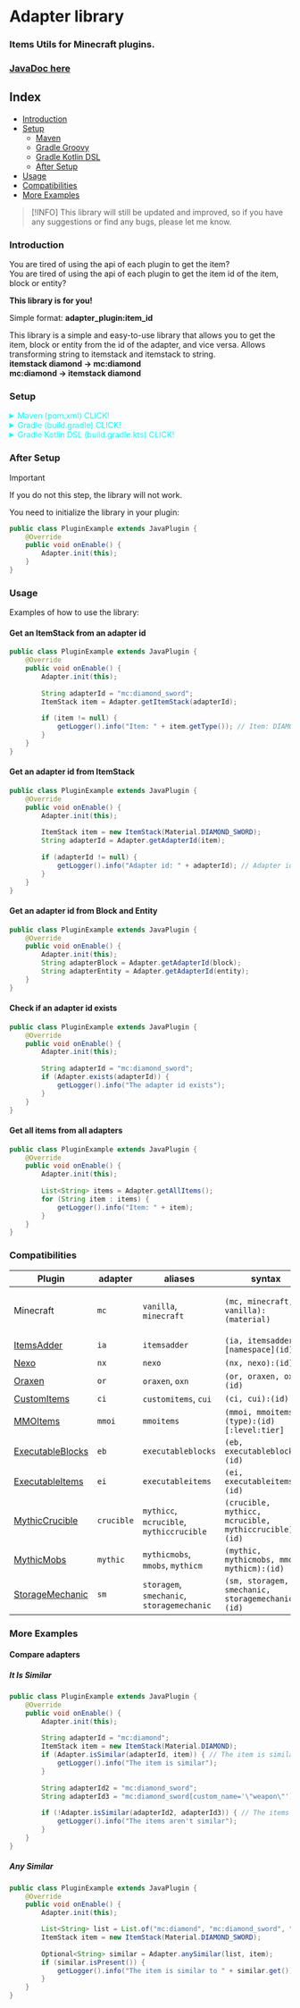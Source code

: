 # Adapter library

### **Items Utils for Minecraft plugins.**

### [JavaDoc here](https://jitpack.io/com/github/Wuason6x9/Adapter/1.0/javadoc "Go to javadoc")

## Index

- [Introduction](#introduction)
- [Setup](#setup)
  - [Maven](#maven-pom)
  - [Gradle Groovy](#gradle)
  - [Gradle Kotlin DSL](#gradle-kotlin-dsl)
  - [After Setup](#after-setup)
- [Usage](#usage)
- [Compatibilities](#compatibilities)
- [More Examples](#more-examples)

> [!INFO]
> This library will still be updated and improved, so if you have any suggestions or find any bugs, please let me know.

### Introduction

You are tired of using the api of each plugin to get the item? <br>
You are tired of using the api of each plugin to get the item id of the item, block or entity?

**This library is for you! <br>**

Simple format: **adapter_plugin:item_id** <br>

This library is a simple and easy-to-use library that allows you to get the item, block or entity from the id of the adapter, and vice versa.
Allows transforming string to itemstack and itemstack to string.<br>
**itemstack diamond -> mc:diamond <br> 
mc:diamond -> itemstack diamond**

### Setup

<details id="maven-pom">
<summary style="color: aqua">Maven (pom.xml) CLICK!</summary>

## Add the repository to your pom.xml file:

```xml
<build>
    <plugins>
        <plugin>
            <groupId>org.apache.maven.plugins</groupId>
            <artifactId>maven-shade-plugin</artifactId>
            <version>3.6.0</version>
            <executions>
                <execution>
                    <id>shade</id>
                    <phase>package</phase>
                    <goals>
                        <goal>shade</goal>
                    </goals>
                </execution>
            </executions>
            <configuration>
                <minimizeJar>true</minimizeJar>
                <relocations>
                    <relocation>
                        <pattern>dev.wuason.adapter</pattern>
                        <!-- TODO: Change this to my own package name -->
                        <shadedPattern>my.project.libs.adapter</shadedPattern>
                    </relocation>
                </relocations>
            </configuration>
        </plugin>
    </plugins>
</build>

<repositories>
    <repository>
        <id>jitpack.io</id>
        <url>https://jitpack.io</url>
    </repository>
</repositories>

<dependency>
    <groupId>com.github.Wuason6x9</groupId>
    <artifactId>Adapter</artifactId>
    <version>RELEASE-VERSION</version>
    <scope>provided</scope>
</dependency>
```
</details>

<details id="gradle">
<summary style="color: aqua">Gradle (build.gradle) CLICK!</summary>

## Add the repository to your build.gradle file:

```groovy
plugins {
    id 'com.gradleup.shadow' version '8.3.5'
    id 'java'
}

repositories {
maven { url 'https://jitpack.io' }
}

dependencies {
implementation 'com.github.Wuason6x9:Adapter:RELEASE-VERSION'
}

tasks {
shadowJar {
relocate("dev.wuason.adapter", "my.project.libs.adapter")
}
}
```
</details>

<details id="gradle-kotlin-dsl">
<summary style="color: aqua">Gradle Kotlin DSL (build.gradle.kts) CLICK!</summary>

## Add the repository to your build.gradle.kts file:

```kotlin
plugins { 
    id("java")
    id("com.gradleup.shadow") version "8.3.5"
}

repositories {
    maven("https://jitpack.io")
}

dependencies {
    implementation("com.github.Wuason6x9:Adapter:RELEASE-VERSION")
}

tasks.shadowJar {
    relocate("dev.wuason.adapter", "my.project.libs.adapter")
}
```
</details>

### After Setup

> [!IMPORTANT]
> If you do not this step, the library will not work.

You need to initialize the library in your plugin:
```java
public class PluginExample extends JavaPlugin {
    @Override
    public void onEnable() {
        Adapter.init(this);
    }
}
```


### Usage

Examples of how to use the library:

#### Get an ItemStack from an adapter id

```java
public class PluginExample extends JavaPlugin {
    @Override
    public void onEnable() {
        Adapter.init(this);
        
        String adapterId = "mc:diamond_sword";
        ItemStack item = Adapter.getItemStack(adapterId);
        
        if (item != null) {
            getLogger().info("Item: " + item.getType()); // Item: DIAMOND_SWORD
        }
    }
}
```

#### Get an adapter id from ItemStack

```java
public class PluginExample extends JavaPlugin {
    @Override
    public void onEnable() {
        Adapter.init(this);
        
        ItemStack item = new ItemStack(Material.DIAMOND_SWORD);
        String adapterId = Adapter.getAdapterId(item);
        
        if (adapterId != null) {
            getLogger().info("Adapter id: " + adapterId); // Adapter id: mc:diamond_sword
        }
    }
}
```

#### Get an adapter id from Block and Entity

```java
public class PluginExample extends JavaPlugin {
    @Override
    public void onEnable() {
        Adapter.init(this);
        String adapterBlock = Adapter.getAdapterId(block);
        String adapterEntity = Adapter.getAdapterId(entity);
    }
}
```

#### Check if an adapter id exists

```java
public class PluginExample extends JavaPlugin {
    @Override
    public void onEnable() {
        Adapter.init(this);
        
        String adapterId = "mc:diamond_sword";
        if (Adapter.exists(adapterId)) {
            getLogger().info("The adapter id exists");
        }
    }
}
```

#### Get all items from all adapters

```java
public class PluginExample extends JavaPlugin {
    @Override
    public void onEnable() {
        Adapter.init(this);
        
        List<String> items = Adapter.getAllItems();
        for (String item : items) {
            getLogger().info("Item: " + item);
        }
    }
}
```

### Compatibilities

| Plugin                                                                                                                                                | adapter    | aliases                                    | syntax                                                | format example                                                | extra info                                  |
|-------------------------------------------------------------------------------------------------------------------------------------------------------|------------|--------------------------------------------|-------------------------------------------------------|---------------------------------------------------------------|---------------------------------------------|
| Minecraft                                                                                                                                             | `mc`       | `vanilla`, `minecraft`                     | `(mc, minecraft, vanilla):(material)`                 | `mc:stone` or `mc:diamond_pickaxe[custom_name='"mypickaxe"']` | Support nbt/components /give command format |
| [ItemsAdder](https://www.spigotmc.org/resources/%E2%9C%A8itemsadder%E2%AD%90emotes-mobs-items-armors-hud-gui-emojis-blocks-wings-hats-liquids.73355/) | `ia`       | `itemsadder`                               | `(ia, itemsadder):[namespace](id)`                    | `ia:iasurvival:ruby_sword` or `ia:ruby_sword`                 |                                             |
| [Nexo](https://polymart.org/resource/nexo.6901)                                                                                                       | `nx`       | `nexo`                                     | `(nx, nexo):(id)`                                     | `nx:ruby_sword` or `nexo:ruby_sword`                          |                                             |
| [Oraxen](https://github.com/oraxen/oraxen)                                                                                                            | `or`       | `oraxen`, `oxn`                            | `(or, oraxen, oxn):(id)`                              | `or:ruby_sword` or `oraxen:ruby_sword`                        |                                             |
| [CustomItems](https://polymart.org/resource/custom-items.1)                                                                                           | `ci`       | `customitems`, `cui`                       | `(ci, cui):(id)`                                      | `ci:ruby_sword` or `cui:ruby_sword`                           |                                             |
| [MMOItems](https://gitlab.com/phoenix-dvpmt/mmoitems)                                                                                                 | `mmoi`     | `mmoitems`                                 | `(mmoi, mmoitems):(type):(id)[:level:tier]`           | `mmoi:sword:ruby_sword` or `mmoitems:sword:ruby_sword:1:rare` |                                             |
| [ExecutableBlocks](https://www.spigotmc.org/resources/custom-blocks-plugin-executable-blocks.93406/)                                                  | `eb`       | `executableblocks`                         | `(eb, executableblocks):(id)`                         | `executableblocks:ruby_block` or `eb:ruby_block`              |                                             |
| [ExecutableItems](https://www.spigotmc.org/resources/custom-items-plugin-executable-items.77578/)                                                     | `ei`       | `executableitems`                          | `(ei, executableitems):(id)`                          | `executableitems:ruby_sword` or `ei:ruby_sword`               |                                             |
| [MythicCrucible](https://mythiccraft.io/index.php?resources/crucible-custom-items-armor-furniture-blocks-more.2/)                                     | `crucible` | `mythicc`, `mcrucible`, `mythiccrucible`   | `(crucible, mythicc, mcrucible, mythiccrucible):(id)` | `crucible:ruby_sword` or `mcrucible:ruby_sword`               |                                             |
| [MythicMobs](https://www.spigotmc.org/resources/%E2%9A%94-mythicmobs-free-version-%E2%96%BAthe-1-custom-mob-creator%E2%97%84.5702/)                   | `mythic`   | `mythicmobs`, `mmobs`, `mythicm`           | `(mythic, mythicmobs, mmobs, mythicm):(id)`           | `mythic:ruby_sword` or `mythicmobs:ruby_sword`                |                                             |
| [StorageMechanic](https://www.spigotmc.org/resources/%E2%9A%A1storagemechanic%E2%9A%A1-mythicmobs-itemsadder-oraxen-more.112391/)                     | `sm`       | `storagem`, `smechanic`, `storagemechanic` | `(sm, storagem, smechanic, storagemechanic):(id)`     | `sm:backpack` or `storagem:backpack`                          |                                             |

### More Examples

#### Compare adapters

##### It Is Similar
```java
public class PluginExample extends JavaPlugin {
    @Override
    public void onEnable() {
        Adapter.init(this);
        
        String adapterId = "mc:diamond";
        ItemStack item = new ItemStack(Material.DIAMOND);
        if (Adapter.isSimilar(adapterId, item)) { // The item is similar
            getLogger().info("The item is similar");
        }
        
        String adapterId2 = "mc:diamond_sword";
        String adapterId3 = "mc:diamond_sword[custom_name='\"weapon\"']";
        
        if (!Adapter.isSimilar(adapterId2, adapterId3)) { // The items aren't similar
            getLogger().info("The items aren't similar");
        }
    }
}
```
##### Any Similar
```java
public class PluginExample extends JavaPlugin {
    @Override
    public void onEnable() {
        Adapter.init(this);

        List<String> list = List.of("mc:diamond", "mc:diamond_sword", "mc:gold_sword");
        ItemStack item = new ItemStack(Material.DIAMOND_SWORD);
        
        Optional<String> similar = Adapter.anySimilar(list, item);
        if (similar.isPresent()) {
            getLogger().info("The item is similar to " + similar.get()); // The item is similar to mc:diamond_sword
        }
    }
}
```
